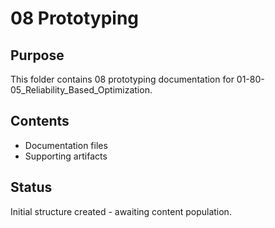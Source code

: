 # 08 Prototyping

## Purpose
This folder contains 08 prototyping documentation for 01-80-05_Reliability_Based_Optimization.

## Contents
- Documentation files
- Supporting artifacts

## Status
Initial structure created - awaiting content population.

